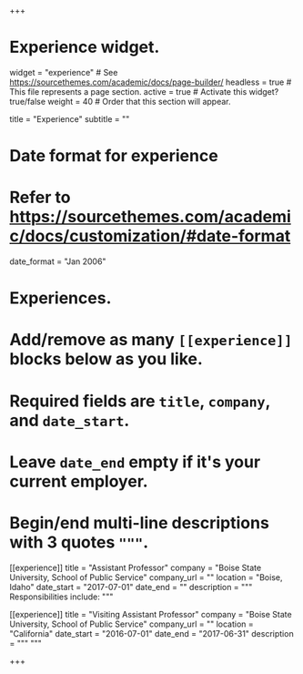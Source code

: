 +++
# Experience widget.
widget = "experience"  # See https://sourcethemes.com/academic/docs/page-builder/
headless = true  # This file represents a page section.
active = true  # Activate this widget? true/false
weight = 40  # Order that this section will appear.

title = "Experience"
subtitle = ""

# Date format for experience
#   Refer to https://sourcethemes.com/academic/docs/customization/#date-format
date_format = "Jan 2006"

# Experiences.
#   Add/remove as many `[[experience]]` blocks below as you like.
#   Required fields are `title`, `company`, and `date_start`.
#   Leave `date_end` empty if it's your current employer.
#   Begin/end multi-line descriptions with 3 quotes `"""`.
[[experience]]
  title = "Assistant Professor"
  company = "Boise State University, School of Public Service"
  company_url = ""
  location = "Boise, Idaho"
  date_start = "2017-07-01"
  date_end = ""
  description = """
  Responsibilities include:
  """

[[experience]]
  title = "Visiting Assistant Professor"
  company = "Boise State University, School of Public Service"
  company_url = ""
  location = "California"
  date_start = "2016-07-01"
  date_end = "2017-06-31"
  description = """
  """

+++
